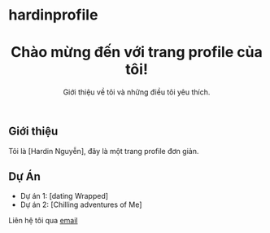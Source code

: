 # hardinprofile<!DOCTYPE html>
<html lang="vi">
<head>
  <meta charset="UTF-8">
  <meta name="viewport" content="width=device-width, initial-scale=1.0">
  <title>Trang Profile Của Tôi</title>
  <link rel="stylesheet" href="styles.css">
</head>
<body>
  <header>
    <h1>Chào mừng đến với trang profile của tôi!</h1>
    <p>Giới thiệu về tôi và những điều tôi yêu thích.</p>
  </header>

  <section id="about-me">
    <h2>Giới thiệu</h2>
    <p>Tôi là [Hardin Nguyễn], đây là một trang profile đơn giản.</p>
  </section>

  <section id="projects">
    <h2>Dự Án</h2>
    <ul>
      <li>Dự án 1: [dating Wrapped]</li>
      <li>Dự án 2: [Chilling adventures of Me]</li>
    </ul>
  </section>

  <footer>
    <p>Liên hệ tôi qua <a href="mailto:tien.hardinng@gmail.com">email</a></p>
  </footer>
</body>
</html>
